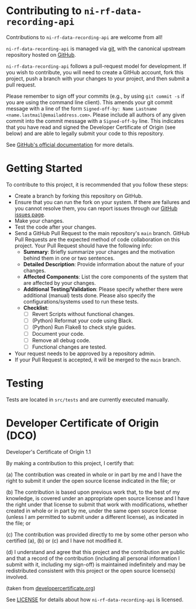 # Contributing to `ni-rf-data-recording-api` 

Contributions to `ni-rf-data-recording-api` are welcome from all!

`ni-rf-data-recording-api` is managed via [git](https://git-scm.com), with the canonical upstream
repository hosted on [GitHub](https://github.com/ni/<reponame>/).

`ni-rf-data-recording-api` follows a pull-request model for development.  If you wish to
contribute, you will need to create a GitHub account, fork this project, push a
branch with your changes to your project, and then submit a pull request.

Please remember to sign off your commits (e.g., by using `git commit -s` if you
are using the command line client). This amends your git commit message with a line
of the form `Signed-off-by: Name Lastname <name.lastmail@emailaddress.com>`. Please
include all authors of any given commit into the commit message with a
`Signed-off-by` line. This indicates that you have read and signed the Developer
Certificate of Origin (see below) and are able to legally submit your code to
this repository.

See [GitHub's official documentation](https://help.github.com/articles/using-pull-requests/) for more details.

# Getting Started

To contribute to this project, it is recommended that you follow these steps:
- Create a branch by forking this repository on GitHub.
- Ensure that you can run the fork on your system. If there are failures and you cannot resolve them, you can report issues through our [GitHub issues page](http://github.com/ni/ni-rf-data-recording-api/issues).
- Make your changes.
- Test the code after your changes.
- Send a GitHub Pull Request to the main repository's `main` branch. GitHub Pull Requests are the expected method of code collaboration on this project. Your Pull Request should have the following info:
    - **Summary**: Briefly summarize your changes and the motivation behind them in one or two sentences.
    - **Detailed Description**: Provide information about the nature of your changes.
    - **Affected Components**: List the core components of the system that are affected by your changes.
    - **Additional Testing/Validation**: Please specify whether there were additional (manual) tests done. Please also specify the configurations/systems used to run these tests.
    - **Checklist**: 
        - [ ] Revert Scripts without functional changes.
        - [ ] (Python) Reformat your code using Black.
        - [ ] (Python) Run Flake8 to check style guides.
        - [ ] Document your code.
        - [ ] Remove all debug code.
        - [ ] Functional changes are tested.
- Your request needs to be approved by a repository admin.
- If your Pull Request is accepted, it will be merged to the `main` branch.

# Testing

Tests are located in `src/tests` and are currently executed manually.

# Developer Certificate of Origin (DCO)

   Developer's Certificate of Origin 1.1

   By making a contribution to this project, I certify that:

   (a) The contribution was created in whole or in part by me and I
       have the right to submit it under the open source license
       indicated in the file; or

   (b) The contribution is based upon previous work that, to the best
       of my knowledge, is covered under an appropriate open source
       license and I have the right under that license to submit that
       work with modifications, whether created in whole or in part
       by me, under the same open source license (unless I am
       permitted to submit under a different license), as indicated
       in the file; or

   (c) The contribution was provided directly to me by some other
       person who certified (a), (b) or (c) and I have not modified
       it.

   (d) I understand and agree that this project and the contribution
       are public and that a record of the contribution (including all
       personal information I submit with it, including my sign-off) is
       maintained indefinitely and may be redistributed consistent with
       this project or the open source license(s) involved.

(taken from [developercertificate.org](https://developercertificate.org/))

See [LICENSE](https://github.com/ni/ni-rf-data-recording-api/blob/main/LICENSE)
for details about how `ni-rf-data-recording-api` is licensed.
